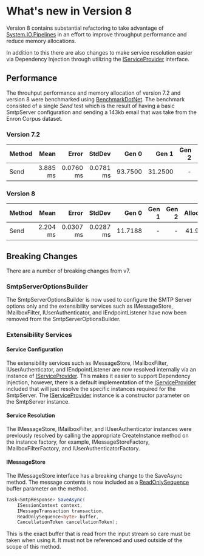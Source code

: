 # What's new in Version 8
Version 8 contains substantial refactoring to take advantage of [System.IO.Pipelines](https://www.nuget.org/packages/System.IO.Pipelines/) in an effort to improve throughput performance and reduce memory allocations. 

In addition to this there are also changes to make service resolution easier via Dependency Injection through utilizing the [IServiceProvider](https://docs.microsoft.com/en-us/dotnet/api/system.iserviceprovider) interface. 

## Performance
The throuhput performance and memory allocation of version 7.2 and version 8 were benchmarked using [BenchmarkDotNet](https://www.nuget.org/packages/BenchmarkDotNet/). The benchmark consisted of a single *Send* test which is the result of having a basic SmtpServer configuration and sending a 143kb email that was take from the Enron Corpus dataset.

### Version 7.2

| Method |     Mean |     Error |    StdDev |   Gen 0 |   Gen 1 | Gen 2 | Allocated |
|------- |---------:|----------:|----------:|--------:|--------:|------:|----------:|
|   Send | 3.885 ms | 0.0760 ms | 0.0781 ms | 93.7500 | 31.2500 |     - | 435.73 KB |

### Version 8

| Method |     Mean |     Error |    StdDev |   Gen 0 | Gen 1 | Gen 2 | Allocated |
|------- |---------:|----------:|----------:|--------:|------:|------:|----------:|
|   Send | 2.204 ms | 0.0307 ms | 0.0287 ms | 11.7188 |     - |     - |  41.91 KB |

## Breaking Changes
There are a number of breaking changes from v7.

### SmtpServerOptionsBuilder
The SmtpServerOptionsBuilder is now used to configure the SMTP Server options only and the extensibility services such as IMessageStore, IMailboxFilter, IUserAuthenticator, and IEndpointListener have now been removed from the SmtpServerOptionsBuilder.

### Extensibility Services

#### Service Configuration
The extensibility services such as IMessageStore, IMailboxFilter, IUserAuthenticator, and IEndpointListener are now resolved internally via an instance of [IServiceProvider](https://docs.microsoft.com/en-us/dotnet/api/system.iserviceprovider). This makes it easier to support Dependency Injection, however, there is a default implementation of the [IServiceProvider](https://docs.microsoft.com/en-us/dotnet/api/system.iserviceprovider) included that will just resolve the specific instances required for the SmtpServer. The [IServiceProvider](https://docs.microsoft.com/en-us/dotnet/api/system.iserviceprovider) instance is a constructor parameter on the SmtpServer instance. 

#### Service Resolution
The IMessageStore, IMailboxFilter, and IUserAuthenticator instances were previously resolved by calling the appropriate CreateInstance method on the instance factory, for example, IMessageStoreFactory, IMailboxFilterFactory, and IUserAuthenticatorFactory. 

#### IMessageStore
The IMessageStore interface has a breaking change to the SaveAsync method. The message contents is now included as a [ReadOnlySequence<byte>](https://docs.microsoft.com/en-us/dotnet/api/system.buffers.readonlysequence-1) buffer parameter on the method. 

``` csharp
Task<SmtpResponse> SaveAsync(
    ISessionContext context, 
    IMessageTransaction transaction, 
    ReadOnlySequence<byte> buffer, 
    CancellationToken cancellationToken);
```

This is the exact buffer that is read from the input stream so care must be taken when using it. It must not be referenced and used outside of the scope of this method. 